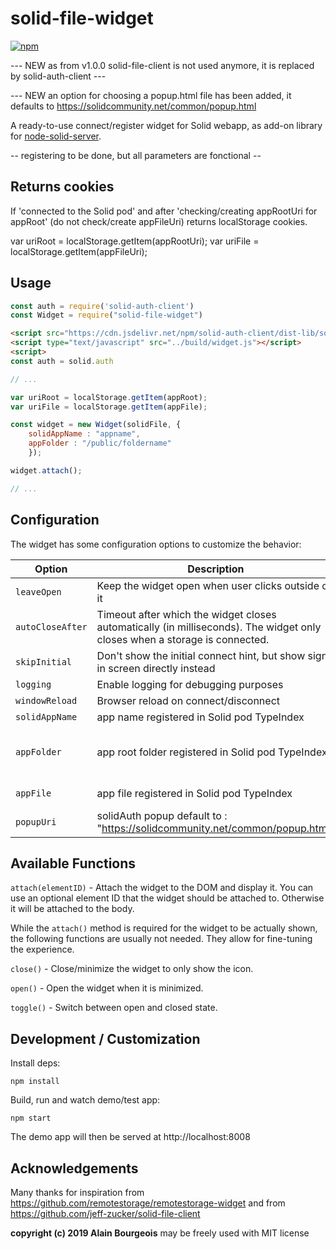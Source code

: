 # solid-file-widget

<a href="http://badge.fury.io/js/solid-file-widget">![npm](https://badge.fury.io/js/solid-file-widget.svg)</a>

--- NEW as from v1.0.0 solid-file-client is not used anymore, it is replaced by solid-auth-client ---

--- NEW an option for choosing a popup.html file has been added, it defaults to https://solidcommunity.net/common/popup.html

A ready-to-use connect/register widget for Solid webapp, as add-on library for
[node-solid-server](https://github.com/solid/node-solid-server).

-- registering to be done, but all parameters are fonctional --

## Returns cookies

If 'connected to the Solid pod' and after 'checking/creating appRootUri for appRoot'
(do not check/create appFileUri) returns localStorage cookies.

var uriRoot = localStorage.getItem(appRootUri);
var uriFile = localStorage.getItem(appFileUri);

## Usage


```javascript
const auth = require('solid-auth-client')
const Widget = require("solid-file-widget")
```
```HTML
<script src="https://cdn.jsdelivr.net/npm/solid-auth-client/dist-lib/solid-auth-client.bundle.js"></script>
<script type="text/javascript" src="../build/widget.js"></script>
<script>
const auth = solid.auth

// ...

var uriRoot = localStorage.getItem(appRoot);
var uriFile = localStorage.getItem(appFile);

const widget = new Widget(solidFile, {
	solidAppName : "appname",
	appFolder : "/public/foldername"
	});

widget.attach();

// ...
```

## Configuration

The widget has some configuration options to customize the behavior:

| Option | Description | Type | Default |
|---|---|---|---|
| `leaveOpen` | Keep the widget open when user clicks outside of it | Boolean | false |
| `autoCloseAfter` | Timeout after which the widget closes automatically (in milliseconds). The widget only closes when a storage is connected. | Number | 1500 |
| `skipInitial` | Don't show the initial connect hint, but show sign-in screen directly instead | Boolean | false |
| `logging` | Enable logging for debugging purposes | Boolean | false |
| `windowReload` | Browser reload on connect/disconnect | Boolean | true |
| `solidAppName` | app name registered in Solid pod TypeIndex | String | "" |
| `appFolder` | app root folder registered in Solid pod TypeIndex | String | from TypeIndex or '/public' |
| `appFile` | app file registered in Solid pod TypeIndex | String | from TypeIndex |
| `popupUri` | solidAuth popup default to : "https://solidcommunity.net/common/popup.html" | string |

## Available Functions

`attach(elementID)` - Attach the widget to the DOM and display it. You can
use an optional element ID that the widget should be attached to.
Otherwise it will be attached to the body.

While the `attach()` method is required for the widget to be actually
shown, the following functions are usually not needed. They allow for
fine-tuning the experience.

`close()` - Close/minimize the widget to only show the icon.

`open()` - Open the widget when it is minimized.

`toggle()` - Switch between open and closed state.

## Development / Customization

Install deps:

    npm install

Build, run and watch demo/test app:

    npm start

The demo app will then be served at http://localhost:8008

## Acknowledgements

Many thanks for inspiration from https://github.com/remotestorage/remotestorage-widget
and from https://github.com/jeff-zucker/solid-file-client

**copyright (c) 2019 Alain Bourgeois** may be freely used with MIT license

